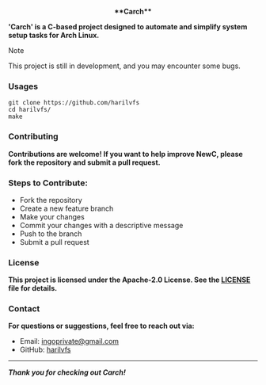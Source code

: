 <p align=center>
<strong>**Carch**</strong>
</p>

<strong>**'Carch'** is a C-based project designed to automate and simplify system setup tasks for Arch Linux.</strong>

> [!Note]
> This project is still in development, and you may encounter some bugs.  

### Usages
```shell
git clone https://github.com/harilvfs
cd harilvfs/
make
```

### Contributing

**Contributions are welcome! If you want to help improve NewC, please fork the repository and submit a pull request.**

### Steps to Contribute:

- Fork the repository
- Create a new feature branch
- Make your changes
- Commit your changes with a descriptive message
- Push to the branch
- Submit a pull request

### License

**This project is licensed under the Apache-2.0 License. See the [LICENSE](LICENSE) file for details.**

### Contact

**For questions or suggestions, feel free to reach out via:**

- Email: ingoprivate@gmail.com
- GitHub: [harilvfs](https://github.com/harilvfs)

---

<strong> *Thank you for checking out Carch!* </strong>
